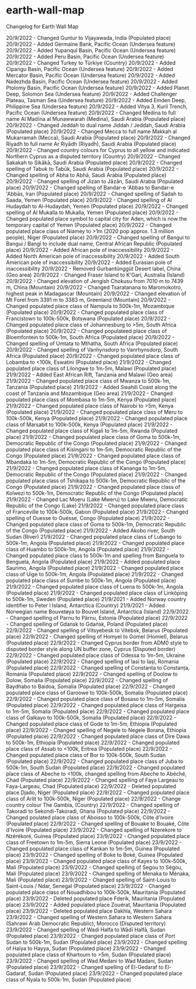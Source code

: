 # earth-wall-map
Changelog for Earth Wall Map

20/9/2022 - Changed Guntur to Vijayawada, India (Populated place)
20/9/2022 - Added Germaine Bank, Pacific Ocean (Undersea feature)
20/9/2022 - Added Yupanqul Basin, Pacific Ocean (Undersea feature)
20/9/2022 - Added Peru Basin, Pacific Ocean (Undersea feature)
20/9/2022 - Changed Turkey to Türkiye (Country)
20/9/2022 - Added Cipangu Basin, Pacific Ocean (Undersea feature)
20/9/2022 - Added Mercator Basin, Pacific Ocean (Undersea feature)
20/9/2022 - Added Nadezhda Basin, Pacific Ocean (Undersea feature)
20/9/2022 - Added Ptolomy Basin, Pacific Ocean (Undersea feature)
20/9/2022 - Added Planet Deep, Solomon Sea (Undersea feature)
20/9/2022 - Added Challenger Plateau, Tasman Sea (Undersea feature)
20/9/2022 - Added Emden Deep, Philippine Sea (Undersea feature)
20/9/2022 - Added Vitya 3, Kuril Trench, Pacific Ocean (Undersea feature)
20/9/2022 - Changed Medina to full name Al Madīna al Munawwarah (Medina), Saudi Arabia (Populated place)
20/9/2022 - Changed Jeddah to dual name Jiddah / Jeddah, Saudi Arabia (Populated place)
20/9/2022 - Changed Mecca to full name Makkah al Mukarramah (Mecca), Saudi Arabia (Populated place)
20/9/2022 - Changed Riyadh to full name Ar Riyādh (Riyadh), Saudi Arabia (Populated place)
20/9/2022 - Changed country colours for Cyprus to all yellow and indicated Northern Cyprus as a disputed territory (Country)
20/9/2022 - Changed Sakakah to Sikākā, Saudi Arabia (Populated place)
20/9/2022 - Changed spelling of Tabuk to Tabūk, Saudi Arabia (Populated place)
20/9/2022 - Changed spelling of Abha to Abhā, Saudi Arabia (Populated place)
20/9/2022 - Changed spelling of Jizan to Jāzān, Saudi Arabia (Populated place)
20/9/2022 - Changed spelling of Bandar-e 'Abbas to Bandar-e 'Abbās, Iran (Populated place)
20/9/2022 - Changed spelling of Sadah to Saada, Yemen (Populated place)
20/9/2022 - Changed spelling of Al Hudaydah to Al-Hudaydah, Yemen (Populated place)
20/9/2022 - Changed spelling of Al Mukalla to Mukalla, Yemen (Populated place)
20/9/2022 - Changed populated place symbol to capital city for Aden, which is now the temporary capital of Yemen (Populated place)
20/9/2022 - Changed populated place class of Niamey to >1m (2020 pop approx. 1.3 million people), Niger (Populated place)
20/9/2022 - Changed spelling of Bangui to Bangui / Bangî to include dual name, Central African Republic (Populated place)
20/9/2022 - Added African pole of inaccessibility
20/9/2022 - Added North American pole of inaccessibility
20/9/2022 - Added South American pole of inaccessibility
20/9/2022 - Added Eurasian pole of inaccessibility
20/9/2022 - Removed Gurbantünggüt Desert label, China (Geo area)
20/9/2022 - Changed Fraser Island to K'Gari, Australia (Island)
20/9/2022 - Changed elevation of Jengish Chokusu from 7010 m to 7439 m, China (Mountain)
20/9/2022 - Changed Tsaratanana to Maromokotro, highest peak in Madagascar (Mountain)
20/9/2022 - Changed elevation of Mt Forel from 3391 m to 3383 m, Greenland (Mountain)
20/9/2022 - Changed populated place class of Nampula to 500k-1m, Mozambique (Populated place)
20/9/2022 - Changed populated place class of Francistown to 100k-500k, Botswana (Populated place)
20/9/2022 - Changed populated place class of Johannesburg to >5m, South Africa (Populated place)
20/9/2022 - Changed populateed place class of Bloemfontein to 500k-1m, South Africa (Populated place)
20/9/2022 - Changed spelling of Umtata to Mthatha, South Africa (Populated place)
20/9/2022 - Changed spelling of Vanhynsdorp to Vanrhynsdorp, South Africa (Populated place)
20/9/2022 - Changed populated place class of Lobamba to <100k, Eswatini (Populated place)
21/9/2022 - Changed populated place class of Lilongwe to 1m-5m, Malawi (Populated place)
21/9/2022 - Added East African Rift, Tanzania and Malawi (Geo area)
21/9/2022 - Changed populated place class of Mwanza to 500k-1m, Tanzania (Populated place)
21/9/2022 - Added Swahili Coast along the coast of Tanzania and Mozambique (Geo area)
21/9/2022 - Changed populated place class of Mombasa to 1m-5m, Kenya (Populated place)
21/9/2022 - Changed populated place class of Nairobi to >5m, Kenya (Populated place)
21/9/2022 - Changed populated place class of Meru to 100k-500k, Kenya (Populated place)
21/9/2022 - Changed populated place class of Marsabit to 100k-500k, Kenya (Populated place)
21/9/2022 - Changed populated place class of Kigali to 1m-5m, Rwanda (Populated place)
21/9/2022 - Changed populated place class of Goma to 500k-1m, Democratic Republic of the Congo (Populated place)
21/9/2022 - Changed populated place class of Kisingani to 1m-5m, Democratic Republic of the Congo (Populated place)
21/9/2022 - Changed populated place class of Mbandaka to 1m-5m, Democratic Republic of the Congo (Populated place)
21/9/2022 - Changed populated place class of Kananga to 1m-5m, Democratic Republic of the Congo (Populated place)
21/9/2022 - Changed populated place class of Tshikapa to 500k-1m, Democratic Republic of the Congo (Populated place)
21/9/2022 - Changed populated place class of Kolwezi to 500k-1m, Democratic Republic of the Congo (Populated place)
21/9/2022 - Changed Lac Moeru (Lake Mweru) to Lake Mweru, Democratic Republic of the Congo (Lake)
21/9/2022 - Changed populated place class of Franceville to 100k-500k, Gabon (Populated place)
21/9/2022 - Changed spelling of Ouesse to Ouésse, Congo (Populated place)
21/9/2022 - Changed populated place class of Goma to 500k-1m, Democratic Republic of the Congo (Populated place)
21/9/2022 - Added Akobo river, South Sudan (River)
21/9/2022 - Changed populated place class of Lubango to 500k-1m, Angola (Populated place)
21/9/2022 - Changed populated place class of Huambo to 500k-1m, Angola (Populated place)
21/9/2022 - Changed populated place class to 500k-1m and spelling from Banguela to Benguela, Angola (Populated place)
21/9/2022 - Added populated place Saurimo, Angola (Populated place)
21/9/2022 - Changed populated place class of Uige to 500k-1m, Angola (Populated place)
21/9/2022 - Changed populated place class of Sumbe to 500k-1m, Angola (Populated place)
21/9/2022 - Changed populated place class of Luena to 500k-1m, Angola (Populated place)
21/9/2022 - Changed populated place class of Linköping to 500k-1m, Sweden (Populated place)
21/9/2021 - Added Norway country identifier to Peter I Island, Antarctica (Country)
21/9/2021 - Added Norwegian name Bouvetøya to Bouvet Island, Antarctica (Island)
22/9/2022 - Changed spelling of Parnu to Pärnu, Estonia (Populated place)
22/9/2022 - Changed spelling of Gdansk to Gdańsk, Poland (Populated place)
22/9/2022 - Changed spelling of Vitsyebesk to Vitebsk, Belarus (Populated place)
22/9/2022 - Changed spelling of Homyel to Gomel (Homiel), Belarus (Populated place)
22/9/2022 - Changed Cyprus border from ADM0 style to disputed border style along UN buffer zone, Cyprus (Disputed border)
22/9/2022 - Changed populated place class of Odessa to 1m-5m, Ukraine (Populated place)
22/9/2022 - Changed spelling of Iasi to Iași, Romania (Populated place)
22/9/2022 - Changed spelling of Constanta to Constanța, Romania (Populated place)
22/9/2022 - Changed spelling of Doolow to Dolow, Somalia (Populated place)
22/9/2022 - Changed spelling of Baydhabo to Baidoa, Somalia (Populated place)
22/9/2022 - Changed populated place class of Garoowe to 100k-500k, Somalia (Populated place)
22/9/2022 - Changed populated place class of Bosaso to 1m-5m, Somalia (Populated place)
22/9/2022 - Changed populated place class of Hargeisa to 1m-5m, Somalia (Populated place)
22/9/2022 - Changed populated place class of Galkayo to 100k-500k, Somalia (Populated place)
22/9/2022 - Changed populated place class of Gode to 1m-5m, Ethiopia (Populated place)
22/9/2022 - Changed spelling of Negele to Negele Borana, Ethiopia (Populated place)
22/9/2022 - Changed populated place class of Dire Dawa to 500k-1m, Ethiopia (Populated place)
22/9/2022 - Changed populated place class of Assab to <100k, Eritrea (Populated place)
22/9/2022 - Changed populated place class of Bor to 100k-500k, South Sudan (Populated place)
22/9/2022 - Changed populated place class of Juba to 500k-1m, South Sudan (Populated place)
22/9/2022 - Changed populated place class of Abeche to <100k, changed spelling from Abeche to Abéché, Chad (Populated place)
22/9/2022 - Changed spelling of Faya Largeau to Faya-Largeau, Chad (Populated place)
22/9/2022 - Deleted populated place Djado, Niger (Populated place)
22/9/2022 - Changed populated place class of Arlit to 100k-500k, Niger (Populated place)
22/9/2022 - Change country colour The Gambia, (Country)
22/9/2022 - Changed spelling of Takoradi to Sekondi-Takoradi, Ghana (Populated place)
22/9/2022 - Changed poulated place class of Aboisso to 100k-500k, Côte d'Ivoire (Populated place)
22/9/2022 - Changed spelling of Bouake to Bouaké, Côte d'Ivoire (Populated place)
23/9/2022 - Changed spelling of Nzerekore to Nzérékoré, Guinea (Populated place)
23/9/2022 - Changed populated place class of Freetown to 1m-5m, Sierra Leone (Populated place)
23/9/2022 - Changed populated place class of Kankan to 1m-5m, Guinea (Populated place)
23/9/2022 - Changed spelling of Boke to Boké, Guinea (Populated place)
23/9/2022 - Changed populated place class of Kayes to 100k-500k, Mali (Populated place)
23/9/2022 - Changed spelling of Segou to Ségou, Mali (Populated place)
23/9/2022 - Changed spelling of Menaka to Ménaka, Mali (Populated place)
23/9/2022 - Changed spelling of Saint-Louis to Saint-Louis / Ndar, Senegal (Populated place)
23/9/2022 - Changed populated place class of Nouadhibou to 100k-500k, Mauritania (Populated place)
23/9/2022 - Deleted populated place Fderik, Mauritania (Populated place)
23/9/2022 - Added populated place Zouérat, Mauritania (Populated place)
23/9/2022 - Deleted populated place Dakhla, Western Sahara
23/9/2022 - Changed spelling of Western Sahara to Western Sahara (Sahrawi Arab Democratic Republic), Morocco (Disputed territory)
23/9/2022 - Changed spelling of Wadi Halfa to Wādī Ḥalfā, Sudan (Populated place)
23/9/2022 - Changed populated place class of Port Sudan to 500k-1m, Sudan (Populated place)
23/9/2022 - Changed spelling of Haiya to Hayya, Sudan (Populated place)
23/9/2022 - Changed populated place class of Khartoum to >5m, Sudan (Populated place)
23/9/2022 - Changed spelling of Wad Medani to Wad Madani, Sudan (Populated place)
23/9/2022 - Changed spelling of El-Gedaraf to El-Gadaraf, Sudan (Populated place)
23/9/2022 - Changed populated place class of Nyala to 500k-1m, Sudan (Populated place)
